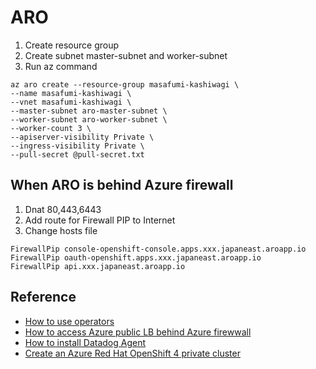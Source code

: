 # ARO
1. Create resource group
2. Create subnet master-subnet and worker-subnet
3. Run az command
```
az aro create --resource-group masafumi-kashiwagi \
--name masafumi-kashiwagi \
--vnet masafumi-kashiwagi \
--master-subnet aro-master-subnet \
--worker-subnet aro-worker-subnet \
--worker-count 3 \
--apiserver-visibility Private \
--ingress-visibility Private \
--pull-secret @pull-secret.txt
```

## When ARO is behind Azure firewall
1. Dnat 80,443,6443
2. Add route for Firewall PIP to Internet
3. Change hosts file
```
FirewallPip console-openshift-console.apps.xxx.japaneast.aroapp.io
FirewallPip	oauth-openshift.apps.xxx.japaneast.aroapp.io
FirewallPip api.xxx.japaneast.aroapp.io
```

## Reference
* [How to use operators](https://learn.microsoft.com/en-us/azure/openshift/tutorial-create-cluster#get-a-red-hat-pull-secret-optional)
* [How to access Azure public LB behind Azure firewwall](https://learn.microsoft.com/ja-jp/azure/firewall/integrate-lb)
* [How to install Datadog Agent](https://github.com/DataDog/datadog-operator/blob/main/docs/install-openshift.md)
* [Create an Azure Red Hat OpenShift 4 private cluster](https://learn.microsoft.com/en-us/azure/openshift/howto-create-private-cluster-4x)
